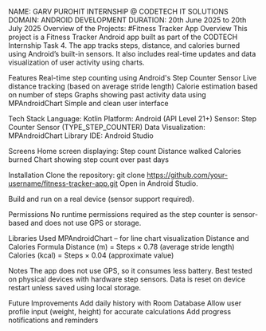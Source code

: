 NAME: GARV PUROHIT INTERNSHIP @ CODETECH IT SOLUTIONS DOMAIN: ANDROID DEVELOPMENT DURATION: 20th June 2025 to 20th July 2025 
Overview of the Projects:
#Fitness Tracker App
Overview
This project is a Fitness Tracker Android app built as part of the CODTECH Internship Task 4. The app tracks steps, distance, and calories burned using Android’s built-in sensors. It also includes real-time updates and data visualization of user activity using charts.

Features
Real-time step counting using Android's Step Counter Sensor
Live distance tracking (based on average stride length)
Calorie estimation based on number of steps
Graphs showing past activity data using MPAndroidChart
Simple and clean user interface

Tech Stack
Language: Kotlin
Platform: Android (API Level 21+)
Sensor: Step Counter Sensor (TYPE_STEP_COUNTER)
Data Visualization: MPAndroidChart Library
IDE: Android Studio

Screens
Home screen displaying:
Step count
Distance walked
Calories burned
Chart showing step count over past days

Installation
Clone the repository:
git clone https://github.com/your-username/fitness-tracker-app.git
Open in Android Studio.

Build and run on a real device (sensor support required).

Permissions
No runtime permissions required as the step counter is sensor-based and does not use GPS or storage.

Libraries Used
MPAndroidChart – for line chart visualization
Distance and Calories Formula
Distance (m) = Steps × 0.78 (average stride length)
Calories (kcal) = Steps × 0.04 (approximate value)

Notes
The app does not use GPS, so it consumes less battery.
Best tested on physical devices with hardware step sensors.
Data is reset on device restart unless saved using local storage.

Future Improvements
Add daily history with Room Database
Allow user profile input (weight, height) for accurate calculations
Add progress notifications and reminders
